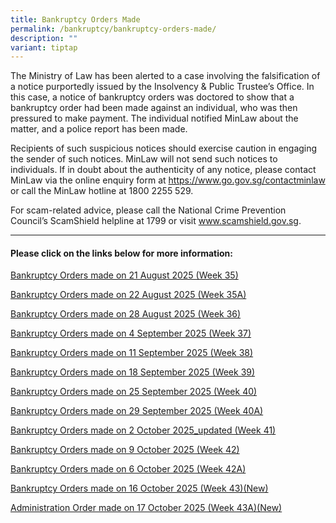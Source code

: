 ```yaml
---
title: Bankruptcy Orders Made
permalink: /bankruptcy/bankruptcy-orders-made/
description: ""
variant: tiptap
---
```

<p>The Ministry of Law has been alerted to a case involving the falsification
of a notice purportedly issued by the Insolvency &amp; Public Trustee’s
Office. In this case, a notice of bankruptcy orders was doctored to show
that a bankruptcy order had been made against an individual, who was then
pressured to make payment. The individual notified MinLaw about the matter,
and a police report has been made.</p>
<p>Recipients of such suspicious notices should exercise caution in engaging
the sender of such notices. MinLaw will not send such notices to individuals.
If in doubt about the authenticity of any notice, please contact MinLaw
via the online enquiry form at <a href="https://www.go.gov.sg/contactminlaw" rel="noopener nofollow" target="_blank">https://www.go.gov.sg/contactminlaw</a> or
call the MinLaw hotline at 1800 2255 529.</p>
<p>For scam-related advice, please call the National Crime Prevention Council’s
ScamShield helpline at 1799 or visit <a href="https://www.scamshield.gov.sg/" rel="noopener nofollow" target="_blank">www.scamshield.gov.sg</a>.</p>
<hr>
<h4><strong>Please click on the links below for more information:</strong></h4>
<p></p>
<p><a href="/files/BOs Made/Bankruptcy_Orders_made_on_21_August_2025__Week_35_.pdf" rel="noopener nofollow" target="_blank">Bankruptcy Orders made on 21 August 2025 (Week 35)</a>
</p>
<p><a href="/files/BOs Made/Bankruptcy_Orders_made_on_22_August_2025__Week_35A_.pdf" rel="noopener nofollow" target="_blank">Bankruptcy Orders made on 22 August 2025 (Week 35A)</a>
</p>
<p><a href="/files/BOs Made/Bankruptcy_Orders_made_on_28_August_2025__Week_36_.pdf" rel="noopener nofollow" target="_blank">Bankruptcy Orders made on 28 August 2025 (Week 36)</a>
</p>
<p><a href="/files/BOs Made/Bankruptcy_Orders_made_on_4_September_2025__Week_37_.pdf" rel="noopener nofollow" target="_blank">Bankruptcy Orders made on 4 September 2025 (Week 37)</a>
</p>
<p><a href="/files/BOs Made/Bankruptcy_Orders_made_on_11_September_2025__Week_38_.pdf" rel="noopener nofollow" target="_blank">Bankruptcy Orders made on 11 September 2025 (Week 38)</a>
</p>
<p><a href="/files/BOs Made/Bankruptcy_Orders_made_on_18_September_2025__Week_39_.pdf" rel="noopener nofollow" target="_blank">Bankruptcy Orders made on 18 September 2025 (Week 39)</a>
</p>
<p><a href="/files/BOs Made/Bankruptcy_Orders_made_on_25_September_2025__Week_40_.pdf" rel="noopener nofollow" target="_blank">Bankruptcy Orders made on 25 September 2025 (Week 40)</a>
</p>
<p><a href="/files/BOs Made/Bankruptcy_Orders_made_on_29_September_2025__Week_40A_.pdf" rel="noopener nofollow" target="_blank">Bankruptcy Orders made on 29 September 2025 (Week 40A)</a>
</p>
<p><a href="/files/BOs Made/Bankruptcy_Orders_made_on_2_October_2025_updated__Week_41_.pdf" rel="noopener nofollow" target="_blank">Bankruptcy Orders made on 2 October 2025_updated (Week 41)</a>
</p>
<p><a href="/files/BOs Made/Bankruptcy_Orders_made_on_9_October_2025__Week_42_.pdf" rel="noopener nofollow" target="_blank">Bankruptcy Orders made on 9 October 2025 (Week 42)</a>
</p>
<p><a href="/files/BOs Made/Bankruptcy_Orders_made_on_6_October_2025__Week_42A_.pdf" rel="noopener nofollow" target="_blank">Bankruptcy Orders made on 6 October 2025 (Week 42A)</a>
</p>
<p><a href="/files/BOs Made/Bankruptcy_Orders_made_on_16_October_2025__Week_43_.pdf" rel="noopener nofollow" target="_blank">Bankruptcy Orders made on 16 October 2025 (Week 43)(New)</a>
</p>
<p><a href="/files/BOs Made/Administration_Order_made_on_17_October_2025__Week_43A_.pdf" rel="noopener nofollow" target="_blank">Administration Order made on 17 October 2025 (Week 43A)(New)</a>
</p>
<p></p>